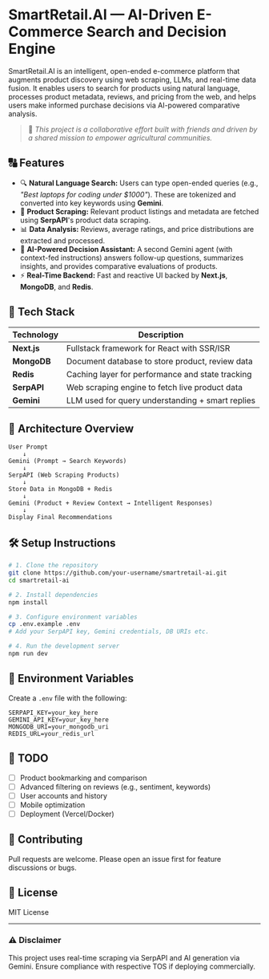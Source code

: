 # SmartRetail.AI — AI-Driven E-Commerce Search and Decision Engine

SmartRetail.AI is an intelligent, open-ended e-commerce platform that augments product discovery using web scraping, LLMs, and real-time data fusion. It enables users to search for products using natural language, processes product metadata, reviews, and pricing from the web, and helps users make informed purchase decisions via AI-powered comparative analysis.

> 👥 _This project is a collaborative effort built with friends and driven by a shared mission to empower agricultural communities._


## 🔠 Features

* 🔍 **Natural Language Search:** Users can type open-ended queries (e.g., *"Best laptops for coding under \$1000"*). These are tokenized and converted into key keywords using **Gemini**.
* 🛒 **Product Scraping:** Relevant product listings and metadata are fetched using **SerpAPI**'s product data scraping.
* 📊 **Data Analysis:** Reviews, average ratings, and price distributions are extracted and processed.
* 🤖 **AI-Powered Decision Assistant:** A second Gemini agent (with context-fed instructions) answers follow-up questions, summarizes insights, and provides comparative evaluations of products.
* ⚡ **Real-Time Backend:** Fast and reactive UI backed by **Next.js**, **MongoDB**, and **Redis**.

## 🧰 Tech Stack

| Technology  | Description                                      |
| ----------- | ------------------------------------------------ |
| **Next.js** | Fullstack framework for React with SSR/ISR       |
| **MongoDB** | Document database to store product, review data  |
| **Redis**   | Caching layer for performance and state tracking |
| **SerpAPI** | Web scraping engine to fetch live product data   |
| **Gemini**  | LLM used for query understanding + smart replies |

## 🚀 Architecture Overview

```plaintext
User Prompt
    ↓
Gemini (Prompt → Search Keywords)
    ↓
SerpAPI (Web Scraping Products)
    ↓
Store Data in MongoDB + Redis
    ↓
Gemini (Product + Review Context → Intelligent Responses)
    ↓
Display Final Recommendations
```


## 🛠️ Setup Instructions

```bash
# 1. Clone the repository
git clone https://github.com/your-username/smartretail-ai.git
cd smartretail-ai

# 2. Install dependencies
npm install

# 3. Configure environment variables
cp .env.example .env
# Add your SerpAPI key, Gemini credentials, DB URIs etc.

# 4. Run the development server
npm run dev
```

## 🔑 Environment Variables

Create a `.env` file with the following:

```env
SERPAPI_KEY=your_key_here
GEMINI_API_KEY=your_key_here
MONGODB_URI=your_mongodb_uri
REDIS_URL=your_redis_url
```

## 📌 TODO

* [ ] Product bookmarking and comparison
* [ ] Advanced filtering on reviews (e.g., sentiment, keywords)
* [ ] User accounts and history
* [ ] Mobile optimization
* [ ] Deployment (Vercel/Docker)

## 🤝 Contributing

Pull requests are welcome. Please open an issue first for feature discussions or bugs.

## 📄 License

MIT License

---

### ⚠️ Disclaimer

This project uses real-time scraping via SerpAPI and AI generation via Gemini. Ensure compliance with respective TOS if deploying commercially.
